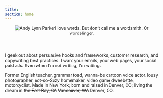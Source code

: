 ```yaml
---
title: 
section: home
---
```


<article class="intro">
<header>

<img eleventy:ignore src="/assets/andy-square-250.webp" alt="Andy Lynn Parker"><span class="hl">I love words.</span> But don’t call me a wordsmith. Or wordslinger.

</header>

I geek out about persuasive hooks and frameworks, customer research, and copywriting best practices. I want your emails, your web pages, your social paid ads. <span class="hl">Even when I’m not writing, I’m writing.</span>

Former English teacher, grammar toad, wanna-be cartoon voice actor, lousy photographer, not-so-Suzy homemaker, video game dweebette, motorcyclist. Made in New York; born and raised in Denver, CO; <span class="hl">living the dream in</span> <del>the East Bay, CA</del> <del>Vancouver, WA</del> <span class="hl">Denver, CO.</span>

</article>
